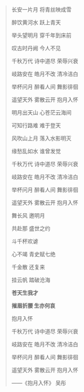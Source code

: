 > 长安一片月 将青丝映成雪
> 
> 醉饮黄河水 跃上青天
> 
> 举头望明月 穿千年到床前
> 
> 叹古时丹阙 今人不见
> 
> 千秋万代 诗中道尽 荣辱兴衰
> 
> 岐路安在 皓月不改 清冷洁白
> 
> 举杯问月 醉看人间 舞影徘徊
> 
> 遥望天外 雾散云开 抱月入怀
> 
> 明月出天山 心苍茫云海间
> 
> 可知行路难 难于登天
> 
> 风吹山上月 落入水影明灭
> 
> 缘愁乱如水 谁曾发觉
> 
> 千秋万代 诗中道尽 荣辱兴衰
> 
> 岐路安在 皓月不改 清冷洁白
> 
> 举杯问月 醉看人间 舞影徘徊
> 
> 遥望天外 雾散云开 抱月入怀
> 
> 舞长风 邀明月
> 
> 共赴那 盛世之约
> 
> 斗千杯欢谑
> 
> 心不竭 青史赋七绝
> 
> 千金散 还复来
> 
> 挂云帆 踏破沧海
> 
> **苍天生我才**
> 
> **摧眉折腰 生亦何哀**
> 
> 抱月入怀
> 
> 千秋万代 诗中道尽 荣辱兴衰
> 
> 岐路安在 皓月不改 清冷洁白
> 
> 举杯问月 醉看人间 舞影徘徊
> 
> 遥望天外 雾散云开 抱月入怀
> 
> ——《抱月入怀》  吴彤